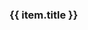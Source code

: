 <!-- <template> -->
  <div v-for="(item, i) in linkList" :key="i">
    <h3>{{ item.title }}</h3>
    <div>
      <card :defaultValue="item.children"/>
    </div>
  </div>
<!-- </template> -->

<script setup>
import { ref } from 'vue'

const linkList = ref([])

linkList.value = [
  {
    title: 'TypeScript笔记',
    children: [
      {
        "title": "TypeScript使用示例",
        "link": "./ts-demo.html"
      },
      {
        "title": "TypeScript基础类型",
        "link": "./ts-study-base.html"
      },
      {
        "title": "TypeScript断言",
        "link": "./ts-study-declare.html"
      },
      {
        "title": "TypeScript类型守卫",
        "link": "./ts-study-typeGuard.html"
      },
      {
        "title": "TypeScript联合类型和类型别名",
        "link": "./ts-study-unionType.html"
      },
      {
        "title": "TypeScript交叉类型",
        "link": "./ts-study-crossType.html"
      },
      {
        "title": "TypeScript函数",
        "link": "./ts-study-function.html"
      },
      {
        "title": "TypeScript数组和对象",
        "link": "./ts-study-array&object.html"
      },
      {
        "title": "TypeScript接口",
        "link": "./ts-study-interface.html"
      },
      {
        "title": "TypeScript类",
        "link": "./ts-study-class.html"
      },
      {
        "title": "TypeScript泛型",
        "link": "./ts-study-generic.html"
      },
      {
        "title": "TypeScript装饰器",
        "link": "./ts-study-decorators.html"
      },
      {
        "title": "TypeScript4.0新特性",
        "link": "./ts-study-4.html"
      },
      {
        "title": "TypeScript编译上下文",
        "link": "./ts-study-options.html"
      },
      {
        "title": "TypeScript开发辅助工具",
        "link": "./ts-study-tools.html"
      },
      {
        "title": "TypeScript工具泛型",
        "link": "./ts-generic.html"
      },
      {
        "title": "Ts封装Axios",
        "link": "./ts-axios.html"
      }
    ]
  }
]
</script>